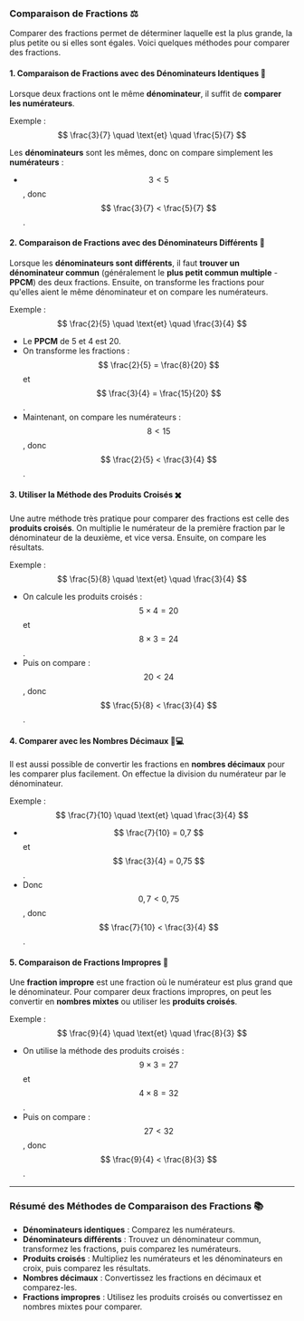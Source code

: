 ### **Comparaison de Fractions** ⚖️

Comparer des fractions permet de déterminer laquelle est la plus grande, la plus petite ou si elles sont égales. Voici quelques méthodes pour comparer des fractions.

#### **1. Comparaison de Fractions avec des Dénominateurs Identiques** 🔢

Lorsque deux fractions ont le même **dénominateur**, il suffit de **comparer les numérateurs**.

Exemple :
$$ \frac{3}{7} \quad \text{et} \quad \frac{5}{7} $$

Les **dénominateurs** sont les mêmes, donc on compare simplement les **numérateurs** :
- $$ 3 < 5 $$, donc $$ \frac{3}{7} < \frac{5}{7} $$.

#### **2. Comparaison de Fractions avec des Dénominateurs Différents** 🔀

Lorsque les **dénominateurs sont différents**, il faut **trouver un dénominateur commun** (généralement le **plus petit commun multiple** - **PPCM**) des deux fractions. Ensuite, on transforme les fractions pour qu'elles aient le même dénominateur et on compare les numérateurs.

Exemple :
$$ \frac{2}{5} \quad \text{et} \quad \frac{3}{4} $$

- Le **PPCM** de 5 et 4 est 20.
- On transforme les fractions :
  $$ \frac{2}{5} = \frac{8}{20} $$ et $$ \frac{3}{4} = \frac{15}{20} $$.
- Maintenant, on compare les numérateurs : $$ 8 < 15 $$, donc $$ \frac{2}{5} < \frac{3}{4} $$.

#### **3. Utiliser la Méthode des Produits Croisés** ✖️

Une autre méthode très pratique pour comparer des fractions est celle des **produits croisés**. On multiplie le numérateur de la première fraction par le dénominateur de la deuxième, et vice versa. Ensuite, on compare les résultats.

Exemple :
$$ \frac{5}{8} \quad \text{et} \quad \frac{3}{4} $$

- On calcule les produits croisés :
  $$ 5 \times 4 = 20 $$ et $$ 8 \times 3 = 24 $$.
- Puis on compare : $$ 20 < 24 $$, donc $$ \frac{5}{8} < \frac{3}{4} $$.

#### **4. Comparer avec les Nombres Décimaux** 🔢💻

Il est aussi possible de convertir les fractions en **nombres décimaux** pour les comparer plus facilement. On effectue la division du numérateur par le dénominateur.

Exemple :
$$ \frac{7}{10} \quad \text{et} \quad \frac{3}{4} $$

- $$ \frac{7}{10} = 0,7 $$ et $$ \frac{3}{4} = 0,75 $$.
- Donc $$ 0,7 < 0,75 $$, donc $$ \frac{7}{10} < \frac{3}{4} $$.

#### **5. Comparaison de Fractions Impropres** 🔴

Une **fraction impropre** est une fraction où le numérateur est plus grand que le dénominateur. Pour comparer deux fractions impropres, on peut les convertir en **nombres mixtes** ou utiliser les **produits croisés**.

Exemple :
$$ \frac{9}{4} \quad \text{et} \quad \frac{8}{3} $$

- On utilise la méthode des produits croisés :
  $$ 9 \times 3 = 27 $$ et $$ 4 \times 8 = 32 $$.
- Puis on compare : $$ 27 < 32 $$, donc $$ \frac{9}{4} < \frac{8}{3} $$.

---

### **Résumé des Méthodes de Comparaison des Fractions** 📚

- **Dénominateurs identiques** : Comparez les numérateurs.
- **Dénominateurs différents** : Trouvez un dénominateur commun, transformez les fractions, puis comparez les numérateurs.
- **Produits croisés** : Multipliez les numérateurs et les dénominateurs en croix, puis comparez les résultats.
- **Nombres décimaux** : Convertissez les fractions en décimaux et comparez-les.
- **Fractions impropres** : Utilisez les produits croisés ou convertissez en nombres mixtes pour comparer.

